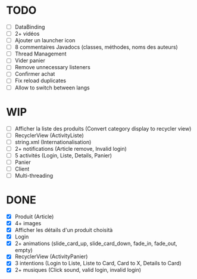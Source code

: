 # TODO
- [ ] DataBinding
- [ ] 2+ vidéos
- [ ] Ajouter un launcher icon
- [ ] 8 commentaires Javadocs (classes, méthodes, noms des auteurs)
- [ ] Thread Management
- [ ] Vider panier
- [ ] Remove unnecessary listeners
- [ ] Confirmer achat
- [ ] Fix reload duplicates
- [ ] Allow to switch between langs
# WIP
- [ ] Afficher la liste des produits (Convert category display to recycler view)
- [ ] RecyclerView (ActivityListe)
- [ ] string.xml (Internationalisation)
- [ ] 2+ notifications (Article remove, Invalid login)
- [ ] 5 activités (Login, Liste, Details, Panier)
- [ ] Panier
- [ ] Client
- [ ] Multi-threading
# DONE
- [x] Produit (Article)
- [x] 4+ images
- [x] Afficher les détails d'un produit choisità
- [x] Login
- [x] 2+ animations (slide_card_up, slide_card_down, fade_in, fade_out, empty)
- [x] RecyclerView (ActivityPanier)
- [x] 3 intentions (Login to Liste, Liste to Card, Card to X, Details to Card)
- [x] 2+ musiques (Click sound, valid login, invalid login)
